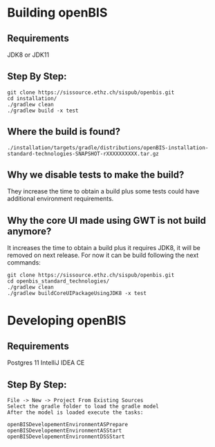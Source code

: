 # Building openBIS

## Requirements
JDK8 or JDK11

## Step By Step:
```
git clone https://sissource.ethz.ch/sispub/openbis.git
cd installation/
./gradlew clean
./gradlew build -x test
```
## Where the build is found?
```
./installation/targets/gradle/distributions/openBIS-installation-standard-technologies-SNAPSHOT-rXXXXXXXXXX.tar.gz
```

## Why we disable tests to make the build?
They increase the time to obtain a build plus some tests could have additional environment requirements.

## Why the core UI made using GWT is not build anymore?
It increases the time to obtain a build plus it requires JDK8, it will be removed on next release. For now it can be build following the next commands:
```
git clone https://sissource.ethz.ch/sispub/openbis.git
cd openbis_standard_technologies/
./gradlew clean
./gradlew buildCoreUIPackageUsingJDK8 -x test
```

# Developing openBIS

## Requirements
Postgres 11
IntelliJ IDEA CE

## Step By Step:
```
File -> New -> Project From Existing Sources
Select the gradle folder to load the gradle model
After the model is loaded execute the tasks:

openBISDevelopementEnvironmentASPrepare
openBISDevelopementEnvironmentASStart
openBISDevelopementEnvironmentDSSStart
```